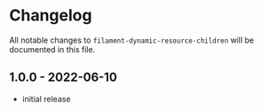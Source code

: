 # Changelog

All notable changes to `filament-dynamic-resource-children` will be documented in this file.

## 1.0.0 - 2022-06-10

- initial release